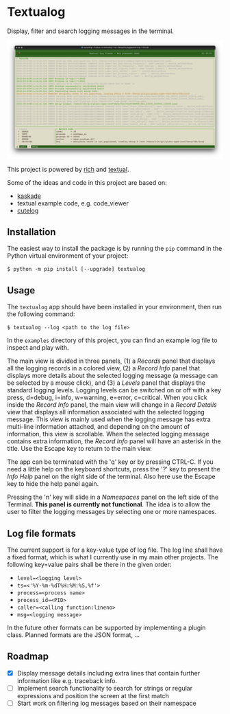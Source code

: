 # Textualog

Display, filter and search logging messages in the terminal.

![screenshot](textualog.png)

This project is powered by [rich](https://github.com/Textualize/rich) and [textual](https://github.com/Textualize/textual).

Some of the ideas and code in this project are based on:

* [kaskade](https://github.com/sauljabin/kaskade)
* textual example code, e.g. code_viewer
* [cutelog](https://github.com/busimus/cutelog/)

## Installation

The easiest way to install the package is by running the `pip` command in the Python virtual environment of your project:
```
$ python -m pip install [--upgrade] textualog
```

## Usage

The `textualog` app should have been installed in your environment, then run the following command:
```
$ textualog --log <path to the log file>
```
In the `examples` directory of this project, you can find an example log file to inspect and play with. 

The main view is divided in three panels, (1) a _Records_ panel that displays all the logging records in a colored view, (2) a _Record Info_ panel that displays more details about the selected logging message (a message can be selected by a mouse click), and (3) a _Levels_ panel that displays the standard logging levels. Logging levels can be switched on or off with a key press, d=debug, i=info, w=warning, e=error, c=critical. When you click inside the _Record Info_ panel, the main view will change in a _Record Details_ view that displays all information associated with the selected logging message. This view is mainly used when the logging message has extra multi-line information attached, and depending on the amount of information, this view is scrollable. When the selected logging message contains extra information, the _Record Info_ panel will have an asterisk in the title.  Use the Escape key to return to the main view.

The app can be terminated with the 'q' key or by pressing CTRL-C. If you need a little help on the keyboard shortcuts, press the '?' key to present the _Info Help_ panel on the right side of the terminal. Also here use the Escape key to hide the help panel again.

Pressing the 'n' key will slide in a _Namespaces_ panel on the left side of the Terminal. **This panel is currently not functional**. The idea is to allow the user to filter the logging messages by selecting one or more namespaces.


## Log file formats

The current support is for a key-value type of log file. The log line shall have a fixed format, which is what I 
currently use in my main other projects. The following key=value pairs shall be there in the given order:

* `level=<logging level>`
* `ts=<'%Y-%m-%dT%H:%M:%S,%f'>`
* `process=<process name>`
* `process_id=<PID>`
* `caller=<calling function:lineno>`
* `msg=<logging message>`

In the future other formats can be supported by implementing a plugin class. Planned formats are the JSON format, ...

## Roadmap

- [x] Display message details including extra lines that contain further information like e.g. traceback info.
- [ ] Implement search functionality to search for strings or regular expressions and position the screen at the first match
- [ ] Start work on filtering log messages based on their namespace
